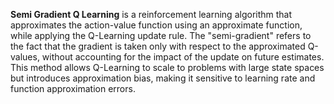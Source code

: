 **Semi Gradient Q Learning** is a reinforcement learning algorithm that approximates the action-value function using an approximate function, while applying the Q-Learning update rule. The "semi-gradient" refers to the fact that the gradient is taken only with respect to the approximated Q-values, without accounting for the impact of the update on future estimates. This method allows Q-Learning to scale to problems with large state spaces but introduces approximation bias, making it sensitive to learning rate and function approximation errors.
